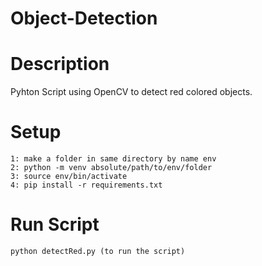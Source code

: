 # Object-Detection
# Description
Pyhton Script using OpenCV to detect red colored objects.
# Setup
```
1: make a folder in same directory by name env
2: python -m venv absolute/path/to/env/folder  
3: source env/bin/activate  
4: pip install -r requirements.txt  
```
# Run Script

`
python detectRed.py (to run the script)
`
